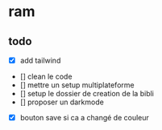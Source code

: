 # ram

## todo

- [x] add tailwind
- [] clean le code
- [] mettre un setup multiplateforme
- [] setup le dossier de creation de la bibli
- [] proposer un darkmode
- [x] bouton save si ca a changé de couleur